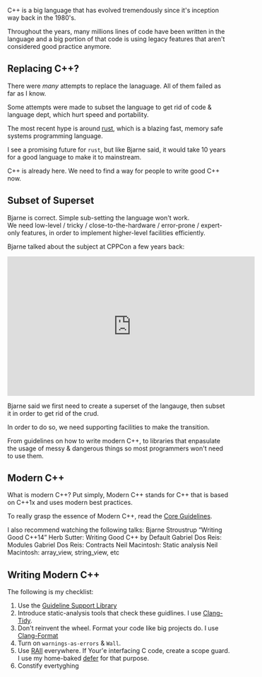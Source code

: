 
C++ is a big language that has evolved tremendously since it's inception way back in the 1980's.

Throughout the years, many millions lines of code have been written in the language and a big portion of that code is using legacy features that aren't considered good practice anymore.


## Replacing C++?

There were *many* attempts to replace the lanaguage. All of them failed as far as I know.

Some attempts were made to subset the language to get rid of code & language dept, which hurt speed and portability.

The most recent hype is around [rust](https://www.rust-lang.org/), which is a blazing fast, memory safe systems programming language.

I see a promising future for `rust`, but like Bjarne said, it would take 10 years for a good language to make it to mainstream.

C++ is already here. We need to find a way for people to write good C++ now.

## Subset of Superset

Bjarne is correct. Simple sub-setting the language won't work.  
We need low-level / tricky / close-to-the-hardware / error-prone / expert-only features, in order to implement higher-level facilities efficiently.

Bjarne talked about the subject at CPPCon a few years back:
<iframe width="560" height="315" src="https://www.youtube-nocookie.com/embed/1OEu9C51K2A?rel=0&amp;start=1063" frameborder="0" allowfullscreen></iframe>


Bjarne said we first need to create a superset of the langauge, then subset it in order to get rid of the crud.

In order to do so, we need supporting facilities to make the transition.

From guidelines on how to write modern C++, to libraries that enpasulate the usage of messy & dangerous things so most programmers won't need to use them.

## Modern C++

What is modern C++? Put simply, Modern C++ stands for C++ that is based on C++1x and uses modern best practices.

To really grasp the essence of Modern C++, read the [Core Guidelines](https://github.com/isocpp/CppCoreGuidelines).

I also recommend watching the following talks: 
Bjarne Stroustrup “Writing Good C++14”
Herb Sutter: Writing Good C++ by Default
Gabriel Dos Reis: Modules
Gabriel Dos Reis: Contracts
Neil Macintosh: Static analysis
Neil Macintosh: array_view, string_view, etc 


## Writing Modern C++

The following is my checklist:

1. Use the [Guideline Support Library](https://github.com/Microsoft/GSL)
2. Introduce static-analysis tools that check these guidlines. I use [Clang-Tidy](https://clang.llvm.org/extra/clang-tidy/).
3. Don't reinvent the wheel. Format your code like big projects do. I use [Clang-Format](https://clang.llvm.org/docs/ClangFormat.html)
4. Turn on `warnings-as-errors` & `Wall`.
5. Use [RAII](https://en.wikipedia.org/wiki/Resource_acquisition_is_initialization) everywhere. If Your'e interfacing C code, create a scope guard. I use my home-baked [defer](https://oded.blog/2017/10/05/go-defer-in-cpp/) for that purpose.
6. Constify evertyghing


